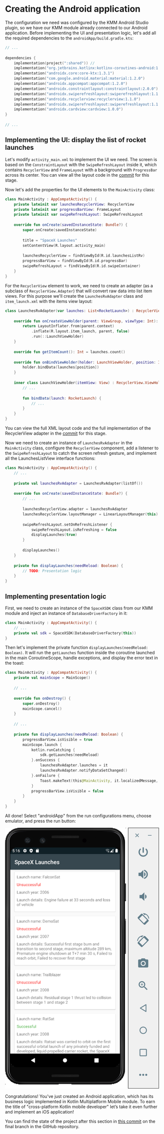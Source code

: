 # Creating the Android application

The configuration we need was configured by the KMM Android Studio plugin, so we have our KMM module already connected to our Android application. Before implementing the UI and presentation logic, let's add all the required dependencies to the `androidApp/build.gradle.kts`:

```kotlin
// ... 

dependencies {
    implementation(project(":shared")) // 
    implementation("org.jetbrains.kotlinx:kotlinx-coroutines-android:1.3.7-1.4-M3")
    implementation("androidx.core:core-ktx:1.3.1")
    implementation("com.google.android.material:material:1.2.0")
    implementation("androidx.appcompat:appcompat:1.2.0")
    implementation("androidx.constraintlayout:constraintlayout:2.0.0")
    implementation("androidx.swiperefreshlayout:swiperefreshlayout:1.1.0")
    implementation("androidx.recyclerview:recyclerview:1.1.0")
    implementation("androidx.swiperefreshlayout:swiperefreshlayout:1.1.0")
    implementation("androidx.cardview:cardview:1.0.0")
}

// ... 
```

## Implementing the UI: display the list of rocket launches

Let's modify `activity_main.xml` to implement the UI we need. The screen is based on the `ConstraintLayout` with the `SwipeRefreshLayout` inside it, which contains `RecyclerView` and `FrameLayout` with a background with `ProgressBar` across its center. You can view all the layout code in the [commit](https://github.com/kotlin-hands-on/kmm-networking-and-data-storage/commit/27fcb711582ba3b069650c3d385663f521e426be) for this stage.

Now let's add the properties for the UI elements to the `MainActivity` class: 

```kotlin
class MainActivity : AppCompatActivity() {
    private lateinit var launchesRecyclerView: RecyclerView
    private lateinit var progressBarView: FrameLayout
    private lateinit var swipeRefreshLayout: SwipeRefreshLayout

    override fun onCreate(savedInstanceState: Bundle?) {
        super.onCreate(savedInstanceState)

        title = "SpaceX Launches"
        setContentView(R.layout.activity_main)

        launchesRecyclerView = findViewById(R.id.launchesListRv)
        progressBarView = findViewById(R.id.progressBar)
        swipeRefreshLayout = findViewById(R.id.swipeContainer)
    }
}
```

For the `RecyclerView` element to work, we need to create an adapter (as a subclass of `RecyclerView.Adapter`) that will convert raw data into list item views. For this purpose we'll create the `LaunchesRvAdapter` class and `item_launch.xml` with the items view layout:

```kotlin
class LaunchesRvAdapter(var launches: List<RocketLaunch>) : RecyclerView.Adapter<LaunchesRvAdapter.LaunchViewHolder>() {

    override fun onCreateViewHolder(parent: ViewGroup, viewType: Int): LaunchViewHolder {
        return LayoutInflater.from(parent.context)
            .inflate(R.layout.item_launch, parent, false)
            .run(::LaunchViewHolder)
    }

    override fun getItemCount(): Int = launches.count()

    override fun onBindViewHolder(holder: LaunchViewHolder, position: Int) {
        holder.bindData(launches[position])
    }

    inner class LaunchViewHolder(itemView: View) : RecyclerView.ViewHolder(itemView) {
        // ...

        fun bindData(launch: RocketLaunch) {
            // ...
        }
    }
}
```

You can view the full XML layout code and the full implementation of the RecyclerView adapter in the [commit](https://github.com/kotlin-hands-on/kmm-networking-and-data-storage/commit/27fcb711582ba3b069650c3d385663f521e426be) for this stage.

Now we need to create an instance of `LaunchesRvAdapter` in the `MainActivity` class, configure the `RecyclerView` component, add a listener to the `SwipeRefreshLayout` to catch the screen refresh gesture, and implement all the LaunchesListView interface functions:

```kotlin
class MainActivity : AppCompatActivity() {
    // ...

    private val launchesRvAdapter = LaunchesRvAdapter(listOf())

    override fun onCreate(savedInstanceState: Bundle?) {
        // ...

        launchesRecyclerView.adapter = launchesRvAdapter
        launchesRecyclerView.layoutManager = LinearLayoutManager(this)

        swipeRefreshLayout.setOnRefreshListener {
            swipeRefreshLayout.isRefreshing = false
            displayLaunches(true) 
        }

        displayLaunches()
    }

    private fun displayLaunches(needReload: Boolean) {
        // TODO: Presentation logic
    }
}
```

## Implementing presentation logic

First, we need to create an instance of the `SpaceXSDK` class from our KMM module and inject an instance of `DatabaseDriverFactory` in it:

```kotlin
class MainActivity : AppCompatActivity() {
    // ...
    private val sdk = SpaceXSDK(DatabaseDriverFactory(this)) 
}
```

Then let's implement the private function `displayLaunches(needReload: Boolean)`. It will run the `getLaunches` function inside the coroutine launched in the main CoroutineScope, handle exceptions, and display the error text in the toast:

```kotlin
class MainActivity : AppCompatActivity() {
    private val mainScope = MainScope()

    // ...

    override fun onDestroy() {
        super.onDestroy()
        mainScope.cancel()
    }

    // ...

    private fun displayLaunches(needReload: Boolean) {
        progressBarView.isVisible = true
        mainScope.launch {
            kotlin.runCatching {
                sdk.getLaunches(needReload)
            }.onSuccess {
                launchesRvAdapter.launches = it
                launchesRvAdapter.notifyDataSetChanged()
            }.onFailure {
                Toast.makeText(this@MainActivity, it.localizedMessage, Toast.LENGTH_SHORT).show()
            }
            progressBarView.isVisible = false
        }
    }
}
```

All done! Select "androidApp" from the run configurations menu, choose emulator, and press the run button:

![Android application](./assets/android-application.png)

Congratulations! You've just created an Android application, which has its business logic implemented in Kotlin Multiplatform Mobile module. To earn the title of "cross-platform Kotlin mobile developer" let’s take it even further and implement an iOS application!

You can find the state of the project after this section in [this commit](https://github.com/kotlin-hands-on/kmm-networking-and-data-storage/commit/355ce6e4ddb662e9fc978e10bfcc73c075bdaa5b) on the final branch in the GitHub repository.

